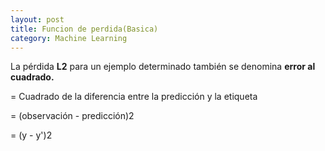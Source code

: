 ```yaml
---
layout: post
title: Funcion de perdida(Basica)
category: Machine Learning
---
```


La p&eacute;rdida&nbsp;**L2**&nbsp;para un ejemplo determinado tambi&eacute;n se denomina **error al cuadrado.**

\= Cuadrado de la diferencia entre la predicci&oacute;n y la etiqueta

\= (observaci&oacute;n - predicci&oacute;n)2

\= (y - y')2